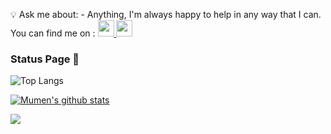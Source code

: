 <!-- ### Hi there 👋 -->

<!--
**alfuhigi/alfuhigi** is a ✨ _special_ ✨ repository because its `README.md` (this file) appears on your GitHub profile.

Here are some ideas to get you started:

- 🔭 I’m currently working on ...
- 🌱 I’m currently learning ...
- 👯 I’m looking to collaborate on ...
- 🤔 I’m looking for help with ...
- 💬 Ask me about ...
- 📫 How to reach me: ...
- 😄 Pronouns: ...
- ⚡ Fun fact: ...
-->

💡 Ask me about: - Anything, I'm always happy to help in any way that I can. You can find me on :  <a href="https://twitter.com/ajf_sa">
    <img src="https://img.icons8.com/color/48/000000/twitter-circled.png" width="26px"/>
  </a> <a href="https://snapchat.com/add/ajf.sa">
    <img src="https://img.icons8.com/color/452/snapchat-circled-logo--v5.png" width="26px"/>
  </a>

### Status Page 👻

![Top Langs](https://github-readme-stats.vercel.app/api/top-langs/?username=alfuhigi&layout=compact&hide=vue,html,css,makefile,dockerfile,shell,plpgsql,smarty&theme=tokyonight&line_height=27)


[![Mumen's github stats](https://github-readme-stats.vercel.app/api?username=alfuhigi&show_icons=true&theme=tokyonight&line_height=27)](https://github.com/alfuhigi)


![](https://github-readme-streak-stats.herokuapp.com/?user=alfuhigi&theme=tokyonight&line_height=27)


